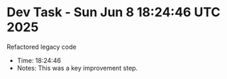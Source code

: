 # Dev Task - Sun Jun  8 18:24:46 UTC 2025
Refactored legacy code
- Time: 18:24:46
- Notes: This was a key improvement step.
